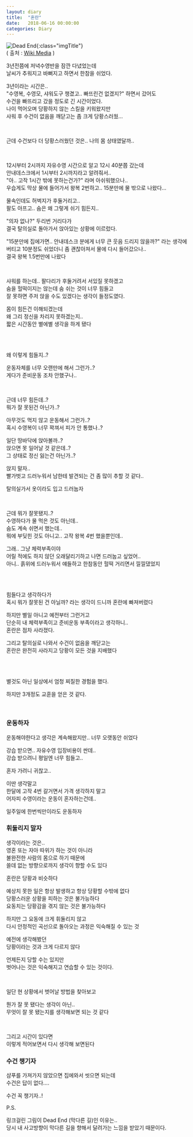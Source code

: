 ```yaml
---
layout: diary
title:  "혼란"
date:   2018-06-16 00:00:00
categories: Diary
---
```


![Dead End](https://upload.wikimedia.org/wikipedia/commons/thumb/7/73/2015-03-25_13_25_53_Barrier_and_Dead_End_sign_at_an_interruption_in_3rd_Street_in_Elko%2C_Nevada.JPG/640px-2015-03-25_13_25_53_Barrier_and_Dead_End_sign_at_an_interruption_in_3rd_Street_in_Elko%2C_Nevada.JPG){:class="imgTitle"}  
( 출처 : [Wiki Media](https://commons.wikimedia.org/wiki/Main_Page) )  

3년전쯤에 저녁수영반을 잠깐 다녔었는데  
날씨가 추워지고 바뻐지고 하면서 한참을 쉬었다.  

3년이라는 시간은..  
"수영복, 수영모, 샤워도구 챙겼고.. 빠뜨린건 없겠지?" 하면서 갔어도  
수건을 빠뜨리고 갔을 정도로 긴 시간이었다.  
나이 먹어오며 당황하지 않는 스킬을 키워왔지만  
샤워 후 수건이 없음을 깨닫고는 좀 크게 당황스러웠...  

<!--more-->

<br>

근데 수건보다 더 당황스러웠던 것은.. 나의 몸 상태였달까..  

<br>

12시부터 2시까지 자유수영 시간으로 알고 12시 40분쯤 갔는데  
안내데스크에서 1시부터 2시까지라고 알려줘서..  
"아.. 고작 1시간 밖에 못하는건가?" 라며 아쉬워했으나..  
우습게도 막상 물에 들어가서 왕복 2번하고.. 15분만에 물 밖으로 나왔다...  

물속인데도 허벅지가 후둘거리고..  
팔도 아프고.. 숨은 왜 그렇게 쉬기 힘든지..  

"의자 없나?" 두리번 거리다가  
결국 탈의실로 돌아가서 앉아있는 상황에 이르렀다.  

"15분만에 집에가면.. 안내데스크 분에게 너무 큰 웃음 드리지 않을까?" 라는 생각에  
버티고 10분정도 쉬었더니 좀 괜찮아져서 물에 다시 들어갔으나..  
결국 왕복 1.5번만에 나왔다  

<br>

샤워를 하는데.. 팔다리가 후둘거려서 서있질 못하겠고  
숨을 헐떡이지는 않는데 숨 쉬는 것이 너무 힘들고  
잘 못하면 주저 앉을 수도 있겠다는 생각이 들정도였다.  

몸이 힘든건 이해되겠는데  
왜 그리 정신을 차리지 못하겠는지..  
짧은 시간동안 별에별 생각을 하게 됐다  


<br>
<br>

왜 이렇게 힘들지..?  

운동자체를 너무 오랜만에 해서 그런가..?  
게다가 준비운동 조차 안했구나..  

<br>

근데 너무 힘든데..?  
뭐가 잘 못된건 아닌가..?  

아무것도 먹지 않고 운동해서 그런가..?  
혹시 수영복이 너무 꽉껴서 피가 안 통했나..?  

일단 땅바닥에 앉아볼까..?  
앉으면 못 일어날 것 같은데..?  
그 상태로 정신 잃는건 아닌가..?  

앉지 말자..  
빨가벗고 드러누워서 남한테 발견되는 건 좀 많이 추할 것 같다..  

탈의실가서 옷이라도 입고 드러눕자  


<br>

근데 뭐가 잘못됐지..?  
수영하다가 물 먹은 것도 아닌데..  
숨도 계속 쉬면서 했는데..  
뭐에 부딪힌 것도 아니고.. 고작 왕복 4번 했을뿐인데..  

그래.. 그냥 체력부족이야  
어릴 적에도 하지 않던 오래달리기하고 나면 드러눕고 싶었어..  
아니.. 흙위에 드러누워서 얘들하고 한참동안 헐떡 거리면서 낄낄댔었지  


<br>
<br>



힘들다고 생각하다가  
혹시 뭐가 잘못된 건 아닐까? 라는 생각이 드니까 혼란에 빠져버렸다  

하지만 별일 아니고 예전부터 그런거고  
단순히 내 체력부족이고 준비운동 부족이라고 생각하니..  
혼란은 점차 사라졌다.  



그리고 탈의실로 나와서 수건이 없음을 깨닫고는  
혼란은 완전히 사라지고 당황이 모든 것을 지배했다  





<br>
<br>

별것도 아닌 일상에서 엄청 찌질한 경험을 했다.  

하지만 3개정도 교훈을 얻은 것 같다.  

<br>


### 운동하자 

운동해야한다고 생각은 계속해왔지만.. 너무 오랫동안 쉬었다  

강습 받으면.. 자유수영 입장비용이 싼데..  
강습 받으려니 평일엔 너무 힘들고..  

혼자 가려니 귀찮고..  

이딴 생각말고  
한달에 고작 4번 갈거면서 가격 생각하지 말고  
어자피 수영이라는 운동이 혼자하는건데..  

일주일에 한번씩만이라도 운동하자  

### 휘둘리지 말자 

생각이라는 것은..  
영혼 또는 자아 따위가 하는 것이 아니라  
불완전한 사람의 몸으로 하기 때문에  
쓸데 없는 방향으로까지 생각이 향할 수도 있다  

혼란은 당황과 비슷하다  

예상치 못한 일은 항상 발생하고 항상 당황할 수밖에 없다  
당황스러운 상황을 피하는 것은 불가능하다  
요동치는 당황감을 겪지 않는 것은 불가능하다  

하지만 그 요동에 크게 휘둘리지 않고  
다시 안정적인 곡선으로 돌아오는 과정은 익숙해질 수 있는 것  

예전에 생각해봤던  
당황이라는 것과 크게 다르지 않다  

언제든지 당할 수는 있지만  
벗어나는 것은 익숙해지고 연습할 수 있는 것이다.  

<br>

일단 현 상황에서 벗어날 방법을 찾아보고  

뭔가 잘 못 됐다는 생각이 아닌..  
무엇이 잘 못 됐는지를 생각해보면 되는 것 같다  

<br>

그리고 시간이 있다면  
이렇게 적어보면서 다시 생각해 보면된다  

### 수건 챙기자

샴푸를 가져가지 않았으면 집에와서 씻으면 되는데  
수건은 답이 없다....  

수건 꼭 챙기자..!  




P.S.  

링크걸린 그림이 Dead End (막다른 길)인 이유는..  
당시 내 사고방향이 막다른 길을 향해서 달려가는 느낌을 받았기 때문이다.  

